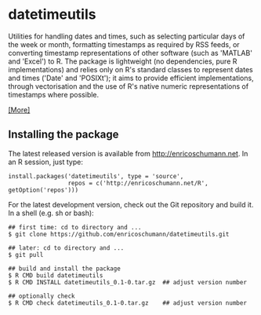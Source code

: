 # datetimeutils

Utilities for handling dates and times, such as
selecting particular days of the week or month,
formatting timestamps as required by RSS feeds, or
converting timestamp representations of other software
(such as 'MATLAB' and 'Excel') to R. The package is
lightweight (no dependencies, pure R implementations)
and relies only on R's standard classes to represent
dates and times ('Date' and 'POSIXt'); it aims to
provide efficient implementations, through
vectorisation and the use of R's native numeric
representations of timestamps where possible.

[ [More] ](http://enricoschumann.net/R/packages/datetimeutils/)

## Installing the package

The latest released version is available from
http://enricoschumann.net. In an R session, just type:

    install.packages('datetimeutils', type = 'source',
                     repos = c('http://enricoschumann.net/R', getOption('repos')))


For the latest development version, check out the Git repository and
build it. In a shell (e.g. sh or bash):

    ## first time: cd to directory and ...
    $ git clone https://github.com/enricoschumann/datetimeutils.git

    ## later: cd to directory and ...
    $ git pull

    ## build and install the package
    $ R CMD build datetimeutils
    $ R CMD INSTALL datetimeutils_0.1-0.tar.gz  ## adjust version number

    ## optionally check
    $ R CMD check datetimeutils_0.1-0.tar.gz    ## adjust version number
